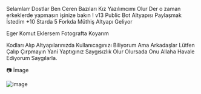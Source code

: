 Selamlarr Dostlar Ben Ceren Bazıları Kız Yazılımcımı Olur Der o zaman erkeklerde yapmasın işinize bakın ! v13 Public Bot Altyapısı Paylaşmak İstedim +10 Starda 5 Forkda Müthiş Altyapı Geliyor

Eger Komut Eklersem Fotografta Koyarım

Kodları Alıp Altyapılarınızda Kullanıcagınızı Biliyorum Ama Arkadaşlar Lütfen Çalıp Çırpmayın Yani Yaptıgınız Saygısızlık Olur Olursada Onu Allaha Havale Ediyorum Saygılarla.

📷 İmage

![image](https://cdn.discordapp.com/attachments/1005468405811396620/1017855310200832030/unknown.png)


